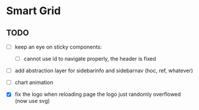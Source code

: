 # Smart Grid

## TODO

- [ ] keep an eye on sticky components:
    - [ ] cannot use id to navigate properly, the header is fixed

- [ ] add abstraction layer for sidebarinfo and sidebarnav (hoc, ref, whatever)
- [ ] chart animation

- [x] fix the logo when reloading page the logo just randomly overflowed (now use svg)
